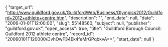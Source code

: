 {
  "target_url": "http://www.guildford.gov.uk/GuildfordWeb/Business/Olympics2012/Guildford+2012+athlete+centre.htm", 
  "description": "", 
  "end_date": null, 
  "date": "2006-01-01T12:00:00", 
  "slug": 55148560, 
  "subject": null, 
  "publisher": "guildford.gov.uk", 
  "open_access": true, 
  "title": "Guildford Borough Council: Guildford 2012 athlete centre", 
  "record_id": "20060101T120000/DvhOwF34Ek4feMrGPqbkvA==", 
  "start_date": null
}


